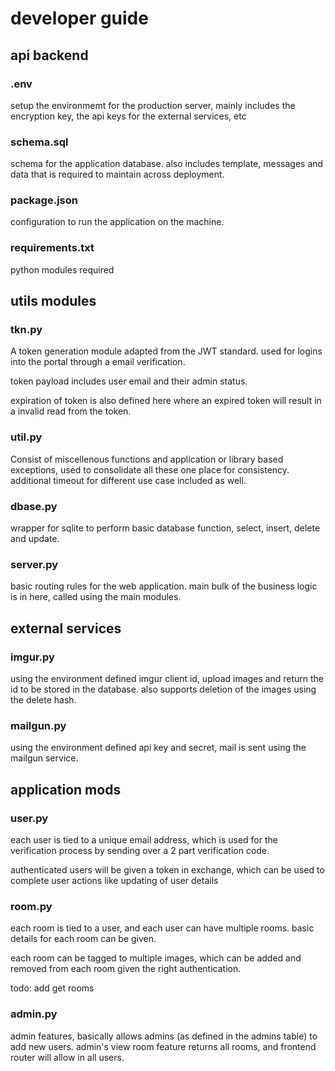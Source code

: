 # developer guide

## api backend
### .env
setup the environmemt for the production server, mainly includes the encryption key, the api keys for the external services, etc

### schema.sql
schema for the application database. also includes template, messages and data that is required to maintain across deployment.

### package.json
configuration to run the application on the machine.

### requirements.txt
python modules required

## utils modules
### tkn.py
A token generation module adapted from the JWT standard. used for logins into the portal through a email verification.

token payload includes user email and their admin status.

expiration of token is also defined here where an expired token will result in a invalid read from the token.

### util.py
Consist of miscellenous functions and application or library based exceptions, used to consolidate all these one place for consistency. additional timeout for different use case included as well.

### dbase.py
wrapper for sqlite to perform basic database function, select, insert, delete and update.

### server.py
basic routing rules for the web application. main bulk of the business logic is in here, called using the main modules.

## external services
### imgur.py
using the environment defined imgur client id, upload images and return the id to be stored in the database. also supports deletion of the images using the delete hash.

### mailgun.py
using the environment defined api key and secret, mail is sent using the mailgun service. 

## application mods 
### user.py
each user is tied to a unique email address, which is used for the verification process by sending over a 2 part verification code.

authenticated users will be given a token in exchange, which can be used to complete user actions like updating of user details

### room.py
each room is tied to a user, and each user can have multiple rooms. basic details for each room can be given.

each room can be tagged to multiple images, which can be added and removed from each room given the right authentication.

todo: add get rooms

### admin.py
admin features, basically allows admins (as defined in the admins table) to add new users. admin's view room feature returns all rooms, and frontend router will allow in all users.
